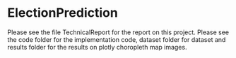 # ElectionPrediction
Please see the file TechnicalReport for the report on this project.
Please see the code folder for the implementation code, dataset folder for dataset and results folder for the results on plotly choropleth map images.
